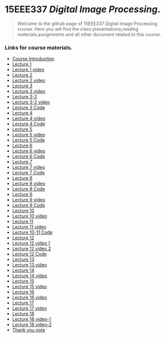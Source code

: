 # 15EEE337 _Digital Image Processing_.
> Welcome to the github page of 15EEE337 Digital Image Processing course. Here you will find the class presentations,reading materials,assignments and all other document related to this course.

### Links for course materials.
- [Course Introduction][intro_pdf]
- [Lecture 1][L1pdf]
- [Lecture 1 video][L1vid]
- [Lecture 2][L2pdf]
- [Lecture 2 video][L2vid]
- [Lecture 3][L3pdf]
- [Lecture 3 video][L3vid]
- [Lecture 3-2][L3-2pdf]
- [Lecture 3-2 video][L3-2vid]
- [Lecture 3 Code][L3_code]
- [Lecture 4][L4pdf]
- [Lecture 4 video][L4vid]
- [Lecture 4 Code][L4_code]
- [Lecture 5][L5pdf]
- [Lecture 5 video][L5vid]
- [Lecture 5 Code][L5_code]
- [Lecture 6][L6pdf]
- [Lecture 6 video][L6vid]
- [Lecture 6 Code][L6_code]
- [Lecture 7][L7pdf]
- [Lecture 7 video][L7vid]
- [Lecture 7 Code][L7_code]
- [Lecture 8][L8pdf]
- [Lecture 8 video][L8vid]
- [Lecture 8 Code][L8_code]
- [Lecture 9][L9pdf]
- [Lecture 9 video][L9vid]
- [Lecture 9 Code][L9_code]
- [Lecture 10][L10pdf]
- [Lecture 10 video][L10vid]
- [Lecture 11][L11pdf]
- [Lecture 11 video][L11vid]
- [Lecture 10-11 Code][L10-11 code]
- [Lecture 12][L12pdf]
- [Lecture 12 video 1][L12vid-1]
- [Lecture 12 video 2][L12vid-2]
- [Lecture 12 Code][L12code]
- [Lecture 13][L13pdf]
- [Lecture 13 video][L13vid]
- [Lecture 14][L14pdf]
- [Lecture 14 video ][L14vid]
- [Lecture 15][L15pdf]
- [Lecture 15 video][L15vid]
- [Lecture 16][L16pdf]
- [Lecture 16 video][L16vid]
- [Lecture 17][L17pdf]
- [Lecture 17 video][L17vid]
- [Lecture 18][L18pdf]
- [Lecture 18 video-1][L18vid]
- [Lecture 18 video-2][L18vid2]
- [Thank you note][L19vid]

[intro_pdf]:https://github.com/sarathtv/15EEE337-Digital-Image-Processing/blob/main/Lectures/15EEE337_Intro.pdf

[L1pdf]:https://github.com/sarathtv/15EEE337-Digital-Image-Processing/blob/main/Lectures/15EEE337_Lec_1.pdf
[L1vid]:https://youtu.be/xcnJoxDzeJg

[L2pdf]:https://github.com/sarathtv/15EEE337-Digital-Image-Processing/blob/main/Lectures/15EEE337_Lec_2.pdf
[L2vid]:https://youtu.be/SSdvT4lNsyY

[L3pdf]:https://github.com/sarathtv/15EEE337-Digital-Image-Processing/blob/main/Lectures/15EEE337_Lec_3.pdf
[L3vid]:https://youtu.be/VpihgMtAM50

[L3-2pdf]:https://github.com/sarathtv/15EEE337-Digital-Image-Processing/blob/main/Lectures/15EEE337_Lec_3_2.pdf
[L3-2vid]:https://youtu.be/FhXttljdqOY
[L3_code]:https://github.com/sarathtv/15EEE337-Digital-Image-Processing/tree/main/Additional%20Materials/Lec3_code

[L4pdf]:https://github.com/sarathtv/15EEE337-Digital-Image-Processing/blob/main/Lectures/15EEE337_Lec_4.pdf
[L4_code]:https://github.com/sarathtv/15EEE337-Digital-Image-Processing/tree/main/Additional%20Materials/L4_code
[L4vid]:https://youtu.be/Z1emS73QK4w

[L5pdf]:https://github.com/sarathtv/15EEE337-Digital-Image-Processing/blob/main/Lectures/15EEE337_Lec_5.pdf
[L5_code]:https://github.com/sarathtv/15EEE337-Digital-Image-Processing/tree/main/Additional%20Materials/L5_codes
[L5vid]:https://youtu.be/8fqHxwplfaM

[L6pdf]:https://github.com/sarathtv/15EEE337-Digital-Image-Processing/blob/main/Lectures/15EEE337_Lec_6.pdf
[L6_code]:https://github.com/sarathtv/15EEE337-Digital-Image-Processing/tree/main/Additional%20Materials/L6_codes
[L6vid]:https://youtu.be/OfOFUFY_138


[L7pdf]:https://github.com/sarathtv/15EEE337-Digital-Image-Processing/blob/main/Lectures/15EEE337_Lec_7.pdf
[L7_code]:https://github.com/sarathtv/15EEE337-Digital-Image-Processing/tree/main/Additional%20Materials/L7_codes
[L7vid]:https://youtu.be/nXcbSeYi-QM

[L8pdf]:https://github.com/sarathtv/15EEE337-Digital-Image-Processing/blob/main/Lectures/15EEE337_Lec_8.pdf
[L8_code]:https://github.com/sarathtv/15EEE337-Digital-Image-Processing/tree/main/Additional%20Materials/L8_codes
[L8vid]:https://youtu.be/qM2KuWFT204


[L9pdf]:https://github.com/sarathtv/15EEE337-Digital-Image-Processing/blob/main/Lectures/15EEE337_Lec_9.pdf
[L9vid]:https://youtu.be/oZOXotbx4f4
[L9_code]:https://github.com/sarathtv/15EEE337-Digital-Image-Processing/tree/main/Additional%20Materials/L9_codes

[L10pdf]:https://github.com/sarathtv/15EEE337-Digital-Image-Processing/blob/main/Lectures/15EEE337_Lec_10.pdf
[L10vid]:https://youtu.be/LzZXTlOHOcY

[L11pdf]:https://github.com/sarathtv/15EEE337-Digital-Image-Processing/blob/main/Lectures/15EEE337_Lec_11.pdf
[L11vid]:https://youtu.be/vFkls8ZKcgg
[L10-11 code]:https://github.com/sarathtv/15EEE337-Digital-Image-Processing/tree/main/Additional%20Materials/L10-11_codes

[L12vid-1]:https://youtu.be/RVEoowTrfrY
[L12vid-2]:https://youtu.be/UWtEi6QXFC8
[L12pdf]:https://github.com/sarathtv/15EEE337-Digital-Image-Processing/blob/main/Lectures/15EEE337_Lec_12.pdf
[L12code]:https://github.com/sarathtv/15EEE337-Digital-Image-Processing/tree/main/Additional%20Materials/L12_code


[L13pdf]:https://github.com/sarathtv/15EEE337-Digital-Image-Processing/blob/main/Lectures/15EEE337_Lec_13.pdf
[L13vid]:https://youtu.be/BL_Og_U2VQY
[L14pdf]:https://github.com/sarathtv/15EEE337-Digital-Image-Processing/blob/main/Lectures/15EEE337_Lec_14.pdf
[L14vid]:https://youtu.be/UD9hQCF3m4U
[L15pdf]:https://github.com/sarathtv/15EEE337-Digital-Image-Processing/blob/main/Lectures/15EEE337_Lec_15.pdf
[L15vid]:https://youtu.be/9T2QyYsyfrI
[L16pdf]:https://github.com/sarathtv/15EEE337-Digital-Image-Processing/blob/main/Lectures/15EEE337_Lec_16.pdf
[L16vid]:https://youtu.be/uM7txpit_sI

[L17pdf]:https://github.com/sarathtv/15EEE337-Digital-Image-Processing/blob/main/Lectures/15EEE337_Lec_17.pdf
[L17vid]:https://youtu.be/__gZvrmhIPc
[L18pdf]:https://github.com/sarathtv/15EEE337-Digital-Image-Processing/blob/main/Lectures/15EEE337_Lec_18.pdf
[L18vid]:https://youtu.be/ojZeqlP2NmA
[L18vid2]:https://youtu.be/5c3JcEOptXQ
[L19vid]:https://youtu.be/jD54biyAR2c